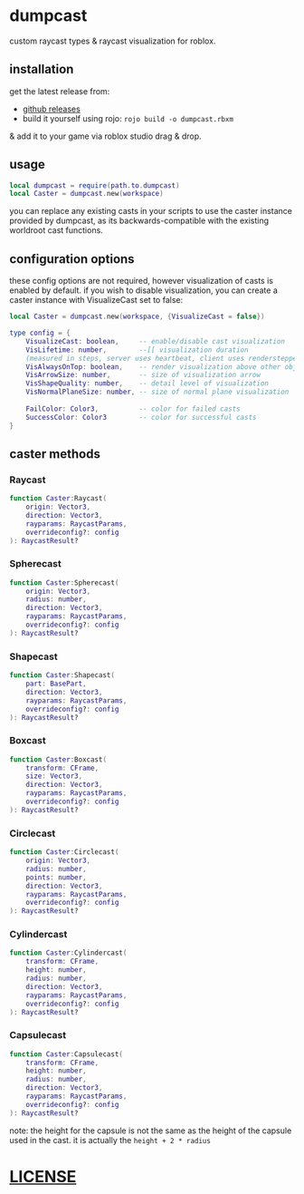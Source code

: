 # dumpcast

custom raycast types & raycast visualization for roblox.

## installation

get the latest release from:
- [github releases](https://github.com/dumpstring/dumpcast/releases/latest)
- build it yourself using rojo: `rojo build -o dumpcast.rbxm`

& add it to your game via roblox studio drag & drop.

## usage

```lua
local dumpcast = require(path.to.dumpcast)
local Caster = dumpcast.new(workspace)
```

you can replace any existing casts in your scripts to use the caster instance provided by dumpcast, as its backwards-compatible with the existing worldroot cast functions.

## configuration options

these config options are not required, however visualization of casts is enabled by default.
if you wish to disable visualization, you can create a caster instance with VisualizeCast set to false:
```lua
local Caster = dumpcast.new(workspace, {VisualizeCast = false})
```

```lua
type config = {
    VisualizeCast: boolean,     -- enable/disable cast visualization
    VisLifetime: number,        --[[ visualization duration
    (measured in steps, server uses heartbeat, client uses renderstepped.) ]]
    VisAlwaysOnTop: boolean,    -- render visualization above other objects
    VisArrowSize: number,       -- size of visualization arrow
    VisShapeQuality: number,    -- detail level of visualization
    VisNormalPlaneSize: number, -- size of normal plane visualization
    
    FailColor: Color3,          -- color for failed casts
    SuccessColor: Color3        -- color for successful casts
}
```

## caster methods

### Raycast

```lua
function Caster:Raycast(
    origin: Vector3, 
    direction: Vector3, 
    rayparams: RaycastParams, 
    overrideconfig?: config
): RaycastResult?
```

### Spherecast

```lua
function Caster:Spherecast(
    origin: Vector3, 
    radius: number, 
    direction: Vector3, 
    rayparams: RaycastParams, 
    overrideconfig?: config
): RaycastResult?
```

### Shapecast

```lua
function Caster:Shapecast(
    part: BasePart, 
    direction: Vector3, 
    rayparams: RaycastParams, 
    overrideconfig?: config
): RaycastResult?
```

### Boxcast

```lua
function Caster:Boxcast(
    transform: CFrame, 
    size: Vector3, 
    direction: Vector3, 
    rayparams: RaycastParams, 
    overrideconfig?: config
): RaycastResult?
```

### Circlecast

```lua
function Caster:Circlecast(
    origin: Vector3, 
    radius: number, 
    points: number, 
    direction: Vector3, 
    rayparams: RaycastParams, 
    overrideconfig?: config
): RaycastResult?
```

### Cylindercast

```lua
function Caster:Cylindercast(
    transform: CFrame, 
    height: number, 
    radius: number, 
    direction: Vector3, 
    rayparams: RaycastParams, 
    overrideconfig?: config
): RaycastResult?
```

### Capsulecast

```lua
function Caster:Capsulecast(
    transform: CFrame, 
    height: number, 
    radius: number, 
    direction: Vector3, 
    rayparams: RaycastParams, 
    overrideconfig?: config
): RaycastResult?
```
note: the height for the capsule is not the same as the height of the capsule used in the cast. it is actually the `height + 2 * radius` 

# [LICENSE](https://github.com/dumpstring/dumpcast/blob/main/LICENSE)